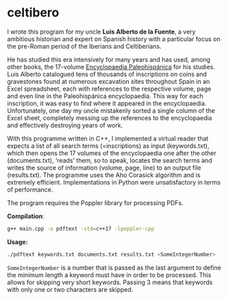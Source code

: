 # celtibero

I wrote this program for my uncle __Luis Alberto de la Fuente__, a very ambitious historian and expert on Spanish history with a particular focus on the pre-Roman period of the Iberians and Celtiberians.

He has studied this era intensively for many years and has used, among other books, the 17-volume [Encyclopaedia Paleohispánica](https://ifc-ojs.es/index.php/palaeohispanica) for his studies. Luis Alberto catalogued tens of thousands of inscriptions on coins and gravestones found at numerous excavation sites throughout Spain in an Excel spreadsheet, each with references to the respective volume, page and even line in the Paleohispánica encyclopaedia. This way for each inscription, it was easy to find where it appeared in the encyclopaedia. Unfortunately, one day my uncle mistakenly sorted a single column of the Excel sheet, completely messing up the references to the encyclopaedia and effectively destroying years of work.

With this programme written in C++, I implemented a virtual reader that expects a list of all search terms (=inscriptions) as input (keywords.txt), which then opens the 17 volumes of the encyclopaedia one after the other (documents.txt), ‘reads’ them, so to speak, locates the search terms and writes the source of information (volume, page, line) to an output file (results.txt). The programme uses the Aho Corasick algorithm and is extremely efficient. Implementations in Python were unsatisfactory in terms of performance.

The program requires the Poppler library for processing PDFs.

__Compilation__:

```bash
g++ main.cpp -o pdftext -std=c++17 -lpoppler-cpp
```

__Usage:__

```bash
./pdftext keywords.txt documents.txt results.txt <SomeIntegerNumber>
```

`SomeIntegerNumber` is a number that is passed as the last argument to define the minimum length a keyword must have in order to be processed. This allows for skipping very short keywords. Passing 3 means that keywords with only one or two characters are skipped.
